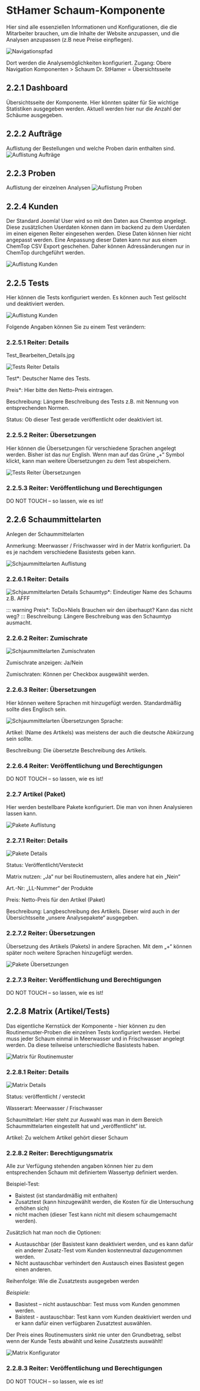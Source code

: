 # StHamer Schaum-Komponente

Hier sind alle essenziellen Informationen und Konfigurationen, die die Mitarbeiter brauchen, um die Inhalte der Website anzupassen, und die Analysen anzupassen (z.B neue Preise einpflegen).

<img :src="$withBase('/Komponenten_StHamer_Navigation.jpg')" alt="Navigationspfad">

Dort werden die Analysemöglichkeiten konfiguriert.
Zugang: Obere Navigation Komponenten > Schaum Dr. StHamer = Übersichtsseite

## 2.2.1 Dashboard
Übersichtsseite der Komponente. Hier könnten später für Sie wichtige Statistiken ausgegeben werden. Aktuell werden hier nur die Anzahl der Schäume ausgegeben.

## 2.2.2 Aufträge
Auflistung der Bestellungen und welche Proben darin enthalten sind.
<img :src="$withBase('/Auftraege_Listing.jpg')" alt="Auflistung Aufträge">


## 2.2.3 Proben
Auflistung der einzelnen Analysen
<img :src="$withBase('/Proben_Listing.jpg')" alt="Auflistung Proben">


## 2.2.4 Kunden
Der Standard Joomla! User wird so mit den Daten aus Chemtop angelegt. Diese zusätzlichen Userdaten können dann im backend zu dem Userdaten im einen eigenen Reiter eingesehen werden.
Diese Daten können hier nicht angepasst werden. Eine Anpassung dieser Daten kann nur aus einem ChemTop CSV Export geschehen.
Daher können Adressänderungen nur in ChemTop durchgeführt werden.

<img :src="$withBase('/Kunden_Listing.jpg')" alt="Auflistung Kunden">

## 2.2.5 Tests
Hier können die Tests konfiguriert werden. Es können auch Test gelöscht und deaktiviert werden.

<img :src="$withBase('/Tests_Listing.jpg')" alt="Auflistung Kunden">


Folgende Angaben können Sie zu einem Test verändern:

### 2.2.5.1 Reiter: Details
Test_Bearbeiten_Details.jpg

<img :src="$withBase('/Test_Bearbeiten_Details.jpg')" alt="Tests Reiter Details">

Test*: Deutscher Name des Tests.

Preis*: Hier bitte den Netto-Preis eintragen.

Beschreibung: Längere Beschreibung des Tests z.B. mit Nennung von entsprechenden Normen.

Status: Ob dieser Test gerade veröffentlicht oder deaktiviert ist.

### 2.2.5.2 Reiter: Übersetzungen
Hier können die Übersetzungen für verschiedene Sprachen angelegt werden. Bisher ist das nur English. Wenn man auf das Grüne „+“ Symbol klickt, kann man weitere Übersetzungen zu dem Test abspeichern.


<img :src="$withBase('/Test_Bearbeiten_Uebersetzungen.jpg')" alt="Tests Reiter Übersetzungen">


### 2.2.5.3 Reiter: Veröffentlichung und Berechtigungen

DO NOT TOUCH – so lassen, wie es ist!

## 2.2.6 Schaummittelarten
Anlegen der Schaummittelarten

Anmerkung:
Meerwasser / Frischwasser wird in der Matrix konfiguriert. Da es je nachdem verschiedene Basistests geben kann.


<img :src="$withBase('/Schaummittelarten_Listing.jpg')" alt="Schjaummittelarten Auflistung">

### 2.2.6.1 Reiter: Details


<img :src="$withBase('/Schaummittelarten_Details.jpg')" alt="Schjaummittelarten Details">
Schaumtyp*: Eindeutiger Name des Schaums z.B. AFFF

::: warning
Preis*:	ToDo>Niels Brauchen wir den überhaupt? Kann das nicht weg?
:::
Beschreibung: Längere Beschreibung was den Schaumtyp ausmacht.

### 2.2.6.2 Reiter: Zumischrate
<img :src="$withBase('/Schaummittelarten_Zumischraten.jpg')" alt="Schjaummittelarten Zumischraten">

Zumischrate anzeigen: Ja/Nein

Zumischraten: Können per Checkbox ausgewählt werden.

### 2.2.6.3 Reiter: Übersetzungen
Hier können weitere Sprachen mit hinzugefügt werden. Standardmäßig sollte dies Englisch sein.


<img :src="$withBase('/Schaummittelarten_Uebersetzungen.jpg')" alt="Schjaummittelarten Übersetzungen">
Sprache:

Artikel: (Name des Artikels) was meistens der auch die deutsche Abkürzung sein sollte.

Beschreibung: Die übersetzte Beschreibung des Artikels.

### 2.2.6.4 Reiter: Veröffentlichung und Berechtigungen

DO NOT TOUCH – so lassen, wie es ist!


### 2.2.7 Artikel (Paket)
Hier werden bestellbare Pakete konfiguriert. Die man von ihnen Analysieren lassen kann.

<img :src="$withBase('/Pakete_Listing.jpg')" alt="Pakete Auflistung">

### 2.2.7.1 Reiter: Details

<img :src="$withBase('/Pakete_Details.jpg')" alt="Pakete Details">

Status: Veröffentlicht/Versteckt

Matrix nutzen: „Ja“ nur bei Routinemustern, alles andere hat ein „Nein“

Art.-Nr:	„LL-Nummer“ der Produkte

Preis: 		Netto-Preis für den Artikel (Paket)

Beschreibung: Langbeschreibung des Artikels. Dieser wird auch in der Übersichtsseite „unsere Analysepakete“ ausgegeben.


### 2.2.7.2 Reiter: Übersetzungen
Übersetzung des Artikels (Pakets) in andere Sprachen.
Mit dem „+“ können später noch weitere Sprachen hinzugefügt werden.


<img :src="$withBase('/Pakete_Uebersetzungen.jpg')" alt="Pakete Übersetzungen">


### 2.2.7.3 Reiter: Veröffentlichung und Berechtigungen
DO NOT TOUCH – so lassen, wie es ist!

## 2.2.8 Matrix (Artikel/Tests)
Das eigentliche Kernstück der Komponente - hier können zu den Routinemuster-Proben die einzelnen Tests konfiguriert werden.
Herbei muss jeder Schaum einmal in Meerwasser und in Frischwasser angelegt werden. Da diese teilweise unterschiedliche Basistests haben.


<img :src="$withBase('/Matrix_Listing.jpg')" alt="Matrix für Routinemuster">

### 2.2.8.1 Reiter: Details
<img :src="$withBase('/Matrix_Details.jpg')" alt="Matrix Details">


Status:	veröffentlicht / versteckt

Wasserart:	Meerwasser / Frischwasser

Schaumittelart:	Hier steht zur Auswahl was man in dem Bereich Schaummittelarten eingestellt hat und „veröffentlicht“ ist.

Artikel: Zu welchem Artikel gehört dieser Schaum


### 2.2.8.2 Reiter: Berechtigungsmatrix
Alle zur Verfügung stehenden angaben können hier zu dem entsprechenden Schaum mit definiertem Wassertyp definiert werden.

Beispiel-Test:
- Baistest (ist standardmäßig mit enthalten)
- Zusatztest (kann hinzugewählt werden, die Kosten für die Untersuchung erhöhen sich)
- nicht machen (dieser Test kann nicht mit diesem schaumgemacht werden).

Zusätzlich hat man noch die Optionen:
- Austauschbar (der Basistest kann deaktiviert werden, und es kann dafür ein anderer Zusatz-Test vom Kunden kostenneutral dazugenommen werden.
- Nicht austauschbar verhindert den Austausch eines Basistest gegen einen anderen. 

Reihenfolge: Wie die Zusatztests ausgegeben werden



*Beispiele:*
- Basistest – nicht austauschbar: Test muss vom Kunden genommen werden.
- Baistest - austauschbar: Test kann vom Kunden deaktiviert werden und er kann dafür einen verfügbaren Zusatztest auswählen.

Der Preis eines Routinemusters sinkt nie unter den Grundbetrag, selbst wenn der Kunde Tests abwählt und keine Zusatztests auswählt!

<img :src="$withBase('/Matrix_Konfigurator.jpg')" alt="Matrix Konfigurator">



### 2.2.8.3 Reiter: Veröffentlichung und Berechtigungen

DO NOT TOUCH – so lassen, wie es ist!